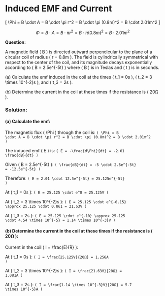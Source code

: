 # Induced EMF and Current

\[
\Phi = B \cdot A = B \cdot \pi r^2 = B \cdot \pi (0.8m)^2 = B \cdot 2.01m^2
\]

$$
\Phi = B \cdot A = B \cdot \pi r^2 = B \cdot \pi (0.8m)^2 = B \cdot 2.01m^2
$$


**Question:** 

A magnetic field \( B \) is directed outward perpendicular to the plane of a circular coil of radius \( r = 0.8m \). The field is cylindrically symmetrical with respect to the center of the coil, and its magnitude decays exponentially according to \( B = 2.5e^{-5t} \) where \( B \) is in Teslas and \( t \) is in seconds.

(a) Calculate the emf induced in the coil at the times \( t_1 = 0s \), \( t_2 = 3 \times 10^{-2}s \), and \( t_3 = 2s \).

(b) Determine the current in the coil at these times if the resistance is \( 20Ω \).

### Solution:

#### (a) Calculate the emf:

The magnetic flux \( \Phi \) through the coil is:
<code>\( \Phi = B \cdot A = B \cdot \pi r^2 = B \cdot \pi (0.8m)^2 = B \cdot 2.01m^2 \)</code>

The induced emf \( E \) is:
<code>\( E = -\frac{d\Phi}{dt} = -2.01 \frac{dB}{dt} \)</code>

Given \( B = 2.5e^{-5t} \):
<code>\( \frac{dB}{dt} = -5 \cdot 2.5e^{-5t} = -12.5e^{-5t} \)</code>

Therefore:
<code>\( E = 2.01 \cdot 12.5e^{-5t} = 25.125e^{-5t} \)</code>

At \( t_1 = 0s \):
<code>\( E = 25.125 \cdot e^0 = 25.125V \)</code>

At \( t_2 = 3 \times 10^{-2}s \):
<code>\( E = 25.125 \cdot e^{-0.15} \approx 25.125 \cdot 0.861 = 21.63V \)</code>

At \( t_3 = 2s \):
<code>\( E = 25.125 \cdot e^{-10} \approx 25.125 \cdot 4.54 \times 10^{-5} = 1.14 \times 10^{-3}V \)</code>

#### (b) Determine the current in the coil at these times if the resistance is \( 20Ω \):

Current in the coil \( I = \frac{E}{R} \):

At \( t_1 = 0s \):
<code>\( I = \frac{25.125V}{20Ω} = 1.256A \)</code>

At \( t_2 = 3 \times 10^{-2}s \):
<code>\( I = \frac{21.63V}{20Ω} = 1.081A \)</code>

At \( t_3 = 2s \):
<code>\( I = \frac{1.14 \times 10^{-3}V}{20Ω} = 5.7 \times 10^{-5}A \)</code>
